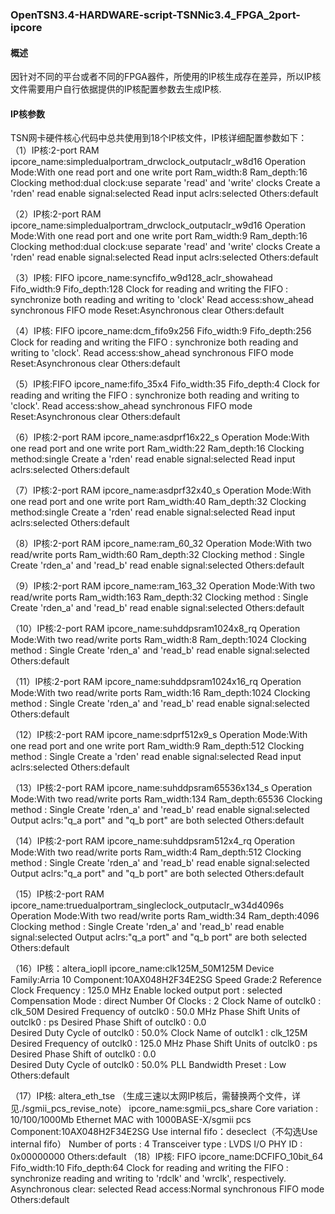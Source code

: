 ﻿### OpenTSN3.4-HARDWARE-script-TSNNic3.4_FPGA_2port-ipcore

####  概述
因针对不同的平台或者不同的FPGA器件，所使用的IP核生成存在差异，所以IP核文件需要用户自行依据提供的IP核配置参数去生成IP核.

####  IP核参数
TSN网卡硬件核心代码中总共使用到18个IP核文件，IP核详细配置参数如下：
（1）IP核:2-port RAM
    ipcore_name:simpledualportram_drwclock_outputaclr_w8d16
    Operation Mode:With one read port and one write port
    Ram_width:8
    Ram_depth:16
    Clocking method:dual clock:use separate 'read' and 'write' clocks
    Create a 'rden' read enable signal:selected
    Read input aclrs:selected
    Others:default

（2）IP核:2-port RAM
    ipcore_name:simpledualportram_drwclock_outputaclr_w9d16
    Operation Mode:With one read port and one write port
    Ram_width:9
    Ram_depth:16
    Clocking method:dual clock:use separate 'read' and 'write' clocks
    Create a 'rden' read enable signal:selected
    Read input aclrs:selected
    Others:default

（3）IP核: FIFO
    ipcore_name:syncfifo_w9d128_aclr_showahead
    Fifo_width:9
    Fifo_depth:128
    Clock for reading and writing the FIFO : synchronize both reading and writing to 'clock'
    Read access:show_ahead synchronous FIFO mode
    Reset:Asynchronous clear
    Others:default

（4）IP核: FIFO
    ipcore_name:dcm_fifo9x256
    Fifo_width:9
    Fifo_depth:256
    Clock for reading and writing the FIFO : synchronize both reading and writing to 'clock'.
    Read access:show_ahead synchronous FIFO mode
    Reset:Asynchronous clear
    Others:default

（5）IP核:FIFO
    ipcore_name:fifo_35x4
    Fifo_width:35
    Fifo_depth:4
    Clock for reading and writing the FIFO : synchronize both reading and writing to 'clock'.
    Read access:show_ahead synchronous FIFO mode
    Reset:Asynchronous clear
    Others:default

（6）IP核:2-port RAM
    ipcore_name:asdprf16x22_s
    Operation Mode:With one read port and one write port
    Ram_width:22
    Ram_depth:16
    Clocking method:single
    Create a 'rden' read enable signal:selected
    Read input aclrs:selected
    Others:default

（7）IP核:2-port RAM
    ipcore_name:asdprf32x40_s
    Operation Mode:With one read port and one write port
    Ram_width:40
    Ram_depth:32
    Clocking method:single
    Create a 'rden' read enable signal:selected
    Read input aclrs:selected
    Others:default

（8）IP核:2-port RAM
    ipcore_name:ram_60_32
    Operation Mode:With two read/write ports
    Ram_width:60
    Ram_depth:32
    Clocking method : Single
    Create 'rden_a' and 'read_b' read enable signal:selected
    Others:default

（9）IP核:2-port RAM
    ipcore_name:ram_163_32
    Operation Mode:With two read/write ports
    Ram_width:163
    Ram_depth:32
    Clocking method : Single
    Create 'rden_a' and 'read_b' read enable signal:selected
    Others:default

（10）IP核:2-port RAM
    ipcore_name:suhddpsram1024x8_rq
    Operation Mode:With two read/write ports
    Ram_width:8
    Ram_depth:1024
    Clocking method : Single
    Create 'rden_a' and 'read_b' read enable signal:selected
    Others:default

（11）IP核:2-port RAM
    ipcore_name:suhddpsram1024x16_rq
    Operation Mode:With two read/write ports
    Ram_width:16
    Ram_depth:1024
    Clocking method : Single
    Create 'rden_a' and 'read_b' read enable signal:selected
    Others:default

（12）IP核:2-port RAM
    ipcore_name:sdprf512x9_s
    Operation Mode:With one read port and one write port
    Ram_width:9
    Ram_depth:512
    Clocking method : Single
    Create a 'rden' read enable signal:selected
    Read input aclrs:selected
    Others:default

（13）IP核:2-port RAM
    ipcore_name:suhddpsram65536x134_s
    Operation Mode:With two read/write ports
    Ram_width:134
    Ram_depth:65536
    Clocking method : Single
    Create 'rden_a' and 'read_b' read enable signal:selected
    Output aclrs:"q_a port" and "q_b port" are both selected
    Others:default

（14）IP核:2-port RAM
    ipcore_name:suhddpsram512x4_rq
    Operation Mode:With two read/write ports
    Ram_width:4
    Ram_depth:512
    Clocking method : Single
    Create 'rden_a' and 'read_b' read enable signal:selected
    Output aclrs:"q_a port" and "q_b port" are both selected
    Others:default

（15）IP核:2-port RAM
    ipcore_name:truedualportram_singleclock_outputaclr_w34d4096s
    Operation Mode:With two read/write ports
    Ram_width:34
    Ram_depth:4096
    Clocking method : Single
    Create 'rden_a' and 'read_b' read enable signal:selected
    Output aclrs:"q_a port" and "q_b port" are both selected
    Others:default

（16）IP核：altera_iopll 
    ipcore_name:clk125M_50M125M
    Device Family:Arria 10
    Component:10AX048H2F34E2SG
    Speed Grade:2
    Reference Clock Frequency : 125.0 MHz
    Enable locked output port : selected
    Compensation Mode : direct
    Number Of Clocks : 2
    Clock Name of outclk0 : clk_50M
    Desired Frequency of outclk0 : 50.0 MHz
    Phase Shift Units of outclk0 : ps
    Desired Phase Shift of outclk0 : 0.0  
    Desired  Duty Cycle of outclk0 : 50.0%
    Clock Name of outclk1 : clk_125M
    Desired Frequency of outclk0 : 125.0 MHz
    Phase Shift Units of outclk0 : ps
    Desired Phase Shift of outclk0 : 0.0  
    Desired  Duty Cycle of outclk0 : 50.0%
    PLL Bandwidth Preset : Low
    Others:default

（17）IP核: altera_eth_tse （生成三速以太网IP核后，需替换两个文件，详见./sgmii_pcs_revise_note）
    ipcore_name:sgmii_pcs_share
    Core variation : 10/100/1000Mb Ethernet MAC with 1000BASE-X/sgmii pcs
    Component:10AX048H2F34E2SG
    Use internal fifo：deseclect（不勾选Use internal fifo）
    Number of ports : 4
    Transceiver type : LVDS I/O
    PHY ID : 0x00000000
    Others:default
（18）IP核: FIFO
    ipcore_name:DCFIFO_10bit_64
    Fifo_width:10
    Fifo_depth:64
    Clock for reading and writing the FIFO : synchronize reading and writing to 'rdclk' and 'wrclk', respectively.
    Asynchronous clear: selected
    Read access:Normal synchronous FIFO mode
    Others:default
